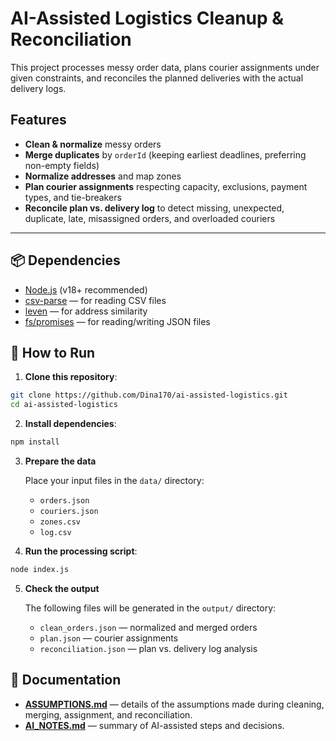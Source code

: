 # AI-Assisted Logistics Cleanup & Reconciliation

This project processes messy order data, plans courier assignments under given constraints, and reconciles the planned deliveries with the actual delivery logs.

## Features

- **Clean & normalize** messy orders
- **Merge duplicates** by `orderId` (keeping earliest deadlines, preferring non-empty fields)
- **Normalize addresses** and map zones
- **Plan courier assignments** respecting capacity, exclusions, payment types, and tie-breakers
- **Reconcile plan vs. delivery log** to detect missing, unexpected, duplicate, late, misassigned orders, and overloaded couriers

---

## 📦 Dependencies

- [Node.js](https://nodejs.org/) (v18+ recommended)
- [csv-parse](https://www.npmjs.com/package/csv-parse) — for reading CSV files
- [leven](https://www.npmjs.com/package/leven) — for address similarity
- [fs/promises](https://nodejs.org/api/fs.html) — for reading/writing JSON files

## 🚀 How to Run

1. **Clone this repository**:

```bash
git clone https://github.com/Dina170/ai-assisted-logistics.git
cd ai-assisted-logistics

```

2. **Install dependencies**:

```bash
npm install

```

3. **Prepare the data**

   Place your input files in the `data/` directory:

   - `orders.json`
   - `couriers.json`
   - `zones.csv`
   - `log.csv`

4. **Run the processing script**:

```bash
node index.js

```

5. **Check the output**

   The following files will be generated in the `output/` directory:

   - `clean_orders.json` — normalized and merged orders
   - `plan.json` — courier assignments
   - `reconciliation.json` — plan vs. delivery log analysis

## 📄 Documentation

- [**ASSUMPTIONS.md**](ASSUMPTIONS.md) — details of the assumptions made during cleaning, merging, assignment, and reconciliation.
- [**AI_NOTES.md**](AI_NOTES.md) — summary of AI-assisted steps and decisions.

